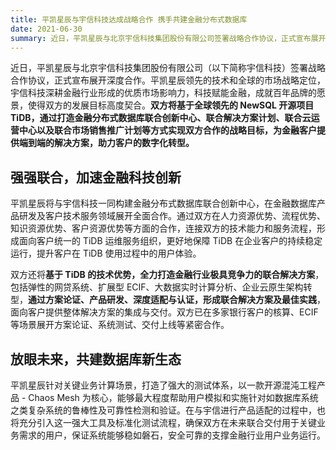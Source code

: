 ```yaml
---
title: 平凯星辰与宇信科技达成战略合作 携手共建金融分布式数据库
date: 2021-06-30
summary: 近日，平凯星辰与北京宇信科技集团股份有限公司签署战略合作协议，正式宣布展开深度合作。平凯星辰领先的技术和全球的市场战略定位，宇信科技深耕金融行业形成的优质市场影响力，科技赋能金融，成就百年品牌的愿景，使得双方的发展目标高度契合。
---
```


近日，平凯星辰与北京宇信科技集团股份有限公司（以下简称宇信科技）签署战略合作协议，正式宣布展开深度合作。平凯星辰领先的技术和全球的市场战略定位，宇信科技深耕金融行业形成的优质市场影响力，科技赋能金融，成就百年品牌的愿景，使得双方的发展目标高度契合。**双方将基于全球领先的 NewSQL 开源项目 TiDB，通过打造金融分布式数据库联合创新中心、联合解决方案计划、联合云运营中心以及联合市场销售推广计划等方式实现双方合作的战略目标，为金融客户提供端到端的解决方案，助力客户的数字化转型。**

## 强强联合，加速金融科技创新
平凯星辰将与宇信科技一同构建金融分布式数据库联合创新中心，在金融数据库产品研发及客户技术服务领域展开全面合作。通过双方在人力资源优势、流程优势、知识资源优势、客户资源优势等方面的合作，连接双方的技术能力和服务流程，形成面向客户统一的 TiDB 运维服务组织，更好地保障 TiDB 在企业客户的持续稳定运行，提升客户在 TiDB 使用过程中的用户体验。

双方还将**基于 TiDB 的技术优势，全力打造金融行业极具竞争力的联合解决方案**，包括弹性的网贷系统、扩展型 ECIF、大数据实时计算分析、企业云原生架构转型，**通过方案论证、产品研发、深度适配与认证，形成联合解决方案及最佳实践**，面向客户提供整体解决方案的集成与交付。双方已在多家银行客户的核算、ECIF 等场景展开方案论证、系统测试、交付上线等紧密合作。

## 放眼未来，共建数据库新生态
平凯星辰针对关键业务计算场景，打造了强大的测试体系，以一款开源混沌工程产品 - Chaos Mesh 为核心，能够最大程度帮助用户模拟和实施针对如数据库系统之类复杂系统的鲁棒性及可靠性检测和验证。在与宇信进行产品适配的过程中，也将充分引入这一强大工具及标准化测试流程，确保双方在未来联合交付用于关键业务需求的用户，保证系统能够稳如磐石，安全可靠的支撑金融行业用户业务运行。